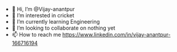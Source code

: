- 👋 Hi, I’m @Vijay-anantpur
- 👀 I’m interested in cricket
- 🌱 I’m currently learning Engineering
- 💞️ I’m looking to collaborate on nothing yet
- 📫 How to reach me https://www.linkedin.com/in/vijay-anantpur-166716194

<!---
Vijay-anantpur/Vijay-anantpur is a ✨ special ✨ repository because its `README.md` (this file) appears on your GitHub profile.
You can click the Preview link to take a look at your changes.
--->
